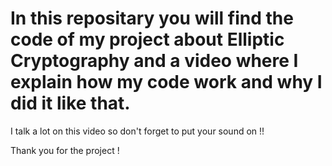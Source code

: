 # In this repositary you will find the code of my project about Elliptic Cryptography and a video where I explain how my code work and why I did it like that.

I talk a lot on this video so don't forget to put your sound on !!

Thank you for the project ! 


